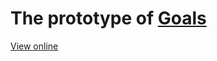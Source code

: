 # The prototype of [Goals](https://github.com/Terry-Su/Goals)
[View online](https://terry-su.github.io/prototype/goals)
